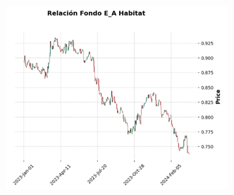 ![Rentabilidad fondos E y A de AFP Hábitat](https://raw.githubusercontent.com/CristianNac/Razon_Fondo_E_A/master/FondoE_A_finance.png)
